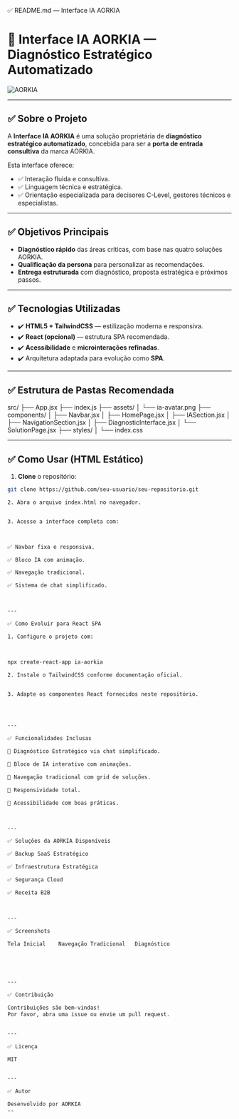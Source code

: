 ✅ README.md — Interface IA AORKIA

# 🚀 Interface IA AORKIA — Diagnóstico Estratégico Automatizado

![AORKIA](https://via.placeholder.com/150x80?text=AORKIA+Logo)

---

## ✅ Sobre o Projeto

A **Interface IA AORKIA** é uma solução proprietária de **diagnóstico estratégico automatizado**, concebida para ser a **porta de entrada consultiva** da marca AORKIA.

Esta interface oferece:

- ✅ Interação fluida e consultiva.
- ✅ Linguagem técnica e estratégica.
- ✅ Orientação especializada para decisores C-Level, gestores técnicos e especialistas.

---

## ✅ Objetivos Principais

- **Diagnóstico rápido** das áreas críticas, com base nas quatro soluções AORKIA.
- **Qualificação da persona** para personalizar as recomendações.
- **Entrega estruturada** com diagnóstico, proposta estratégica e próximos passos.

---

## ✅ Tecnologias Utilizadas

- ✔️ **HTML5 + TailwindCSS** — estilização moderna e responsiva.
- ✔️ **React (opcional)** — estrutura SPA recomendada.
- ✔️ **Acessibilidade** e **microinterações refinadas**.
- ✔️ Arquitetura adaptada para evolução como **SPA**.

---

## ✅ Estrutura de Pastas Recomendada

src/ ├── App.jsx ├── index.js ├── assets/ │   └── ia-avatar.png ├── components/ │   ├── Navbar.jsx │   ├── HomePage.jsx │   ├── IASection.jsx │   ├── NavigationSection.jsx │   ├── DiagnosticInterface.jsx │   └── SolutionPage.jsx ├── styles/ │   └── index.css

---

## ✅ Como Usar (HTML Estático)

1. **Clone** o repositório:

```bash
git clone https://github.com/seu-usuario/seu-repositorio.git

2. Abra o arquivo index.html no navegador.


3. Acesse a interface completa com:



✅ Navbar fixa e responsiva.

✅ Bloco IA com animação.

✅ Navegação tradicional.

✅ Sistema de chat simplificado.



---

✅ Como Evoluir para React SPA

1. Configure o projeto com:



npx create-react-app ia-aorkia

2. Instale o TailwindCSS conforme documentação oficial.


3. Adapte os componentes React fornecidos neste repositório.




---

✅ Funcionalidades Inclusas

🎯 Diagnóstico Estratégico via chat simplificado.

🎯 Bloco de IA interativo com animações.

🎯 Navegação tradicional com grid de soluções.

🎯 Responsividade total.

🎯 Acessibilidade com boas práticas.



---

✅ Soluções da AORKIA Disponíveis

✅ Backup SaaS Estratégico

✅ Infraestrutura Estratégica

✅ Segurança Cloud

✅ Receita B2B



---

✅ Screenshots

Tela Inicial	Navegação Tradicional	Diagnóstico

		



---

✅ Contribuição

Contribuições são bem-vindas!
Por favor, abra uma issue ou envie um pull request.


---

✅ Licença

MIT


---

✅ Autor

Desenvolvido por AORKIA 
--
